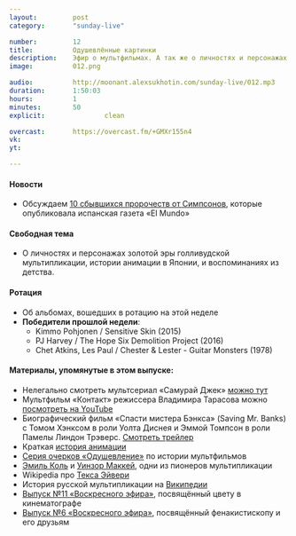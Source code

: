```yaml
---
layout:         post
category:       "sunday-live"

number:         12
title:          Одушевлённые картинки
description:    Эфир о мультфильмах. А так же о личностях и персонажах золотой эры голливудской мультипликации.
image:          012.png

audio:          http://moonant.alexsukhotin.com/sunday-live/012.mp3
duration:       1:50:03
hours:          1
minutes:        50
explicit:				clean

overcast:       https://overcast.fm/+GMXr155n4
vk:             
yt:             

---
```


#### Новости
- Обсуждаем [10 сбывшихся пророчеств от Симпсонов](http://www.silver.ru/news/129076/), которые опубликовала испанская газета «El Mundo»

#### Свободная тема
- О личностях и персонажах золотой эры голливудской мультипликации, истории анимации в Японии, и воспоминаниях из детства.

#### Ротация
- Об альбомах, вошедших в ротацию на этой неделе
- **Победители прошлой недели**:
	- Kimmo Pohjonen / Sensitive Skin (2015)
	- PJ Harvey / The Hope Six Demolition Project (2016)
	- Chet Atkins, Les Paul / Chester & Lester - Guitar Monsters (1978)

#### Материалы, упомянутые в этом выпуске:
- Нелегально смотреть мультсериал «Самурай Джек» [можно тут](http://www.toonova.com/samurai-jack)
- Мультфильм «Контакт» режиссера Владимира Тарасова можно [посмотреть на YouTube](https://www.youtube.com/watch?v=0l1NXtGVmlQ)
- Биографический фильм «Спасти мистера Бэнкса» (Saving Mr. Banks) с Томом Хэнксом в роли Уолта Диснея и Эммой Томпсон в роли Памелы Линдон Трэверс. [Смотреть трейлер](https://www.youtube.com/watch?v=a5kYmrjongg)
- Краткая [история анимации](http://www.animag.ru/article/kratkaya-istoriya-animacii)
- [Серия очерков «Одушевление»](http://alexander-pavl.livejournal.com/tag/анимация) по истории мультфильмов 
- [Эмиль Коль](https://ru.wikipedia.org/wiki/Коль,_Эмиль) и [Уинзор Маккей](https://ru.wikipedia.org/wiki/Маккей,_Уинзор), одни из пионеров мультипликации
- Wikipedia про [Текса Эйвери](https://ru.wikipedia.org/wiki/Эйвери,_Текс)
- История русской мультипликации на [Википедии](https://ru.wikipedia.org/wiki/История_русской_мультипликации)
- [Выпуск №11 «Воскресного эфира»](http://moon-ant.com/sunday-live/011/), посвящённый цвету в кинематографе
- [Выпуск №6 «Воскресного эфира»](http://moon-ant.com/sunday-live/006/), посвящённый фенакистископу и его друзьям
